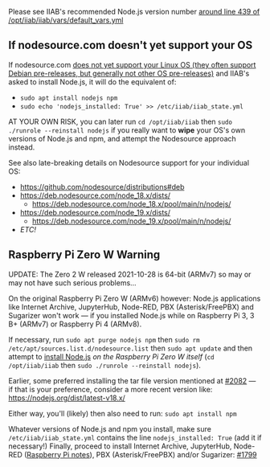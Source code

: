 Please see IIAB's recommended Node.js version number [around line 439 of /opt/iiab/iiab/vars/default_vars.yml](https://github.com/iiab/iiab/blob/master/vars/default_vars.yml#L434-L439)

If nodesource.com doesn't yet support your OS
---------------------------------------------

If nodesource.com [does not yet support your Linux OS (they often support Debian pre-releases, but generally not other OS pre-releases)](https://github.com/nodesource/distributions#deb) and IIAB's asked to install Node.js, it will do the equivalent of:

- `sudo apt install nodejs npm`
- `sudo echo 'nodejs_installed: True' >> /etc/iiab/iiab_state.yml`

AT YOUR OWN RISK, you can later run `cd /opt/iiab/iiab` then `sudo ./runrole --reinstall nodejs` if you really want to **wipe** your OS's own versions of Node.js and npm, and attempt the Nodesource approach instead.

See also late-breaking details on Nodesource support for your individual OS:

- https://github.com/nodesource/distributions#deb
- https://deb.nodesource.com/node_18.x/dists/
  - https://deb.nodesource.com/node_18.x/pool/main/n/nodejs/
- https://deb.nodesource.com/node_19.x/dists/
  - https://deb.nodesource.com/node_19.x/pool/main/n/nodejs/
- _ETC!_

Raspberry Pi Zero W Warning
---------------------------

UPDATE: The Zero 2 W released 2021-10-28 is 64-bit (ARMv7) so may or may not have such serious problems...

On the original Raspberry Pi Zero W (ARMv6) however: Node.js applications like Internet Archive, JupyterHub, Node-RED, PBX (Asterisk/FreePBX) and Sugarizer won't work — if you installed Node.js while on Raspberry Pi 3, 3 B+ (ARMv7) or Raspberry Pi 4 (ARMv8).

If necessary, run `sudo apt purge nodejs npm` then `sudo rm /etc/apt/sources.list.d/nodesource.list` then  `sudo apt update` and then attempt to [install Node.js](https://github.com/iiab/iiab/blob/master/roles/nodejs/tasks/install.yml) _on the Raspberry Pi Zero W itself_ (`cd /opt/iiab/iiab` then `sudo ./runrole --reinstall nodejs`).

Earlier, some preferred installing the tar file version mentioned at [#2082](https://github.com/iiab/iiab/issues/2082#issuecomment-569344617) &mdash; if that is your preference, consider a more recent version like: https://nodejs.org/dist/latest-v18.x/

Either way, you'll (likely) then also need to run: `sudo apt install npm`

Whatever versions of Node.js and npm you install, make sure `/etc/iiab/iiab_state.yml` contains the line `nodejs_installed: True` (add it if necessary!)  Finally, proceed to install Internet Archive, JupyterHub, Node-RED ([Raspberry Pi notes](https://nodered.org/docs/hardware/raspberrypi#swapping-sd-cards)), PBX (Asterisk/FreePBX) and/or Sugarizer: [#1799](https://github.com/iiab/iiab/issues/1799)
